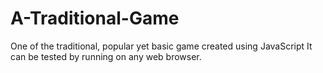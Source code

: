 # A-Traditional-Game
One of the traditional, popular yet basic game created using JavaScript
It can be tested by running on any web browser.
